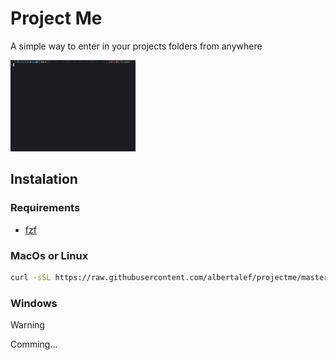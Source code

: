 # Project Me

A simple way to enter in your projects folders from anywhere

![](demo.gif)

Instalation
------------
### Requirements
- [fzf](https://github.com/junegunn/fzf)

### MacOs or Linux
```sh
curl -sSL https://raw.githubusercontent.com/albertalef/projectme/master/install.sh | sh
```

### Windows
> [!WARNING]
> Comming...
